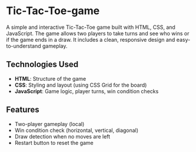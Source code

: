 # Tic-Tac-Toe-game

A simple and interactive Tic-Tac-Toe game built with HTML, CSS, and JavaScript. The game allows two players to take turns and see who wins or if the game ends in a draw. It includes a clean, responsive design and easy-to-understand gameplay.

## Technologies Used
- **HTML**: Structure of the game
- **CSS**: Styling and layout (using CSS Grid for the board)
- **JavaScript**: Game logic, player turns, win condition checks

## Features
- Two-player gameplay (local)
- Win condition check (horizontal, vertical, diagonal)
- Draw detection when no moves are left
- Restart button to reset the game

